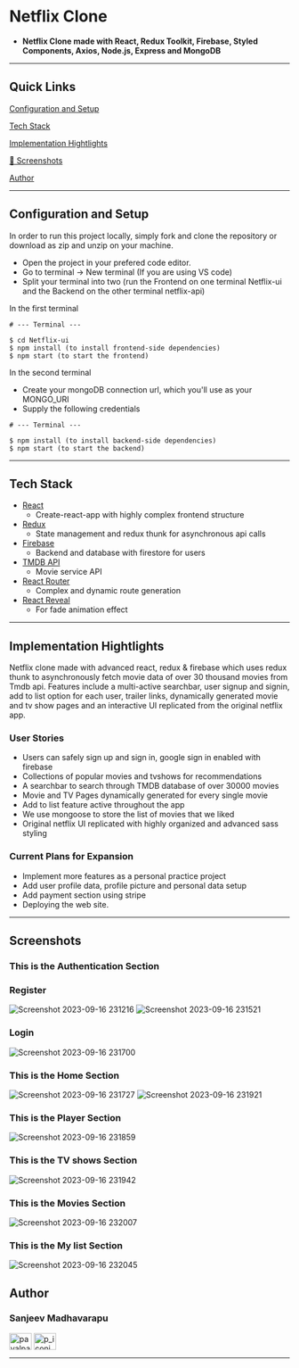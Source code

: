 
# Netflix Clone

- **Netflix Clone made with  React, Redux Toolkit, Firebase, Styled Components, Axios, Node.js, Express and MongoDB**

---

## Quick Links

[Configuration and Setup](#configuration-and-setup)

[Tech Stack](#tech-stack)

[Implementation Hightlights](#implementation-hightlights) 

[📸 Screenshots](#screenshots)

[Author](#author)


---

## Configuration and Setup

In order to run this project locally, simply fork and clone the repository or download as zip and unzip on your machine.

- Open the project in your prefered code editor.
- Go to terminal -> New terminal (If you are using VS code)
- Split your terminal into two (run the Frontend on one terminal Netflix-ui and the Backend on the other terminal netflix-api)

In the first terminal

```
# --- Terminal ---

$ cd Netflix-ui
$ npm install (to install frontend-side dependencies)
$ npm start (to start the frontend)
```

In the second terminal

- Create your mongoDB connection url, which you'll use as your MONGO_URI
- Supply the following credentials

```
# --- Terminal ---

$ npm install (to install backend-side dependencies)
$ npm start (to start the backend)
```
---
## Tech Stack

- [React](https://github.com/facebook/react) 
  - Create-react-app with highly complex frontend structure
- [Redux](https://redux.js.org/) 
  - State management and redux thunk for asynchronous api calls
- [Firebase](https://firebase.google.com/) 
  - Backend and database with firestore for users
- [TMDB API](https://www.themoviedb.org/?language=en-US)
  - Movie service API
- [React Router](https://reacttraining.com/react-router/web/guides/quick-start) 
  - Complex and dynamic route generation 
- [React Reveal](https://www.react-reveal.com/)
  - For fade animation effect

---

## Implementation Hightlights

Netflix clone made with advanced react, redux & firebase which uses redux thunk to asynchronously fetch movie data of over 30 thousand movies from Tmdb api. Features include a multi-active searchbar, user signup and signin, add to list option for each user, trailer links, dynamically generated movie and tv show pages and an interactive UI replicated from the original netflix app.

### User Stories

- Users can safely sign up and sign in, google sign in enabled with firebase
- Collections of popular movies and tvshows for recommendations
- A searchbar to search through TMDB database of over 30000 movies
- Movie and TV Pages dynamically generated for every single movie
- Add to list feature active throughout the app
- We use mongoose to store the list of movies that we liked
- Original netflix UI replicated with highly organized and advanced sass styling

### Current Plans for Expansion

- Implement more features as a personal practice project
- Add user profile data, profile picture and personal data setup
- Add payment section using stripe
- Deploying the web site.

---
 ##  Screenshots 

 ### This is the Authentication Section
### Register
![Screenshot 2023-09-16 231216](https://github.com/sanjeev93936/Netflix_Clone/assets/108318474/6c4f3f35-70f8-4bd0-98e7-07732bda020c)
![Screenshot 2023-09-16 231521](https://github.com/sanjeev93936/Netflix_Clone/assets/108318474/4e0343a4-aa6d-4687-a4e3-fbdc2de17109)
### Login
![Screenshot 2023-09-16 231700](https://github.com/sanjeev93936/Netflix_Clone/assets/108318474/70b7723a-b62e-413a-adfe-f758519eaadb)
### This is the Home Section
![Screenshot 2023-09-16 231727](https://github.com/sanjeev93936/Netflix_Clone/assets/108318474/ba6a451a-aa3e-4add-86a2-18d106643690)
![Screenshot 2023-09-16 231921](https://github.com/sanjeev93936/Netflix_Clone/assets/108318474/b969c13a-88f0-4a9d-89c6-492ccbe9a6cb)

### This is the Player Section
![Screenshot 2023-09-16 231859](https://github.com/sanjeev93936/Netflix_Clone/assets/108318474/427aef82-eded-40c3-a3fd-5bbf42e2951a)
### This is the TV shows Section
![Screenshot 2023-09-16 231942](https://github.com/sanjeev93936/Netflix_Clone/assets/108318474/27e5f549-6d0c-4c5f-b8f4-099a406db7fc)
### This is the  Movies Section
![Screenshot 2023-09-16 232007](https://github.com/sanjeev93936/Netflix_Clone/assets/108318474/ac0938d2-884d-4825-bb75-0052138b803f)
### This is the My list Section
![Screenshot 2023-09-16 232045](https://github.com/sanjeev93936/Netflix_Clone/assets/108318474/ab893bed-530e-41a3-ad4b-b3284ab2c4e8)


## Author

### Sanjeev Madhavarapu

<a href="https://linkedin.com/in/sanjeev-madhavarapu-92a389237/" target="blank"><img align="center" src="https://cdn.jsdelivr.net/npm/simple-icons@3.0.1/icons/linkedin.svg" alt="payalpatra105" height="30" width="40" /></a>
<a href="https://instagram.com/
sanjeev_madhavarapu" target="blank"><img align="center" src="https://cdn.jsdelivr.net/npm/simple-icons@3.0.1/icons/instagram.svg" alt="p_iconic_" height="30" width="40" /></a>

---
